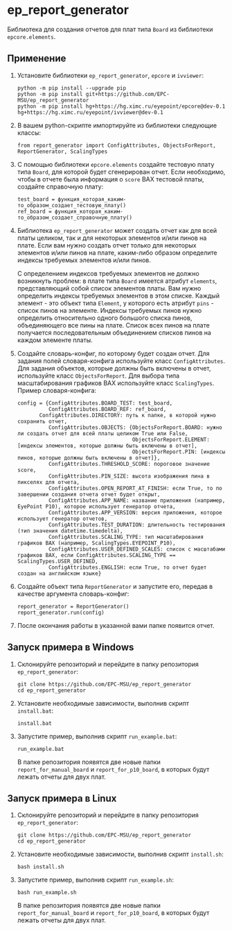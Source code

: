 # ep_report_generator
Библиотека для создания отчетов для плат типа `Board` из библиотеки `epcore.elements`.

## Применение

1. Установите библиотеки `ep_report_generator`, `epcore` и `ivviewer`:

   ```
   python -m pip install --upgrade pip
   python -m pip install git+https://github.com/EPC-MSU/ep_report_generator
   python -m pip install hg+https://hg.ximc.ru/eyepoint/epcore@dev-0.1 hg+https://hg.ximc.ru/eyepoint/ivviewer@dev-0.1
   ```

2. В вашем python-скрипте импортируйте из библиотеки следующие классы:

   ```
   from report_generator import ConfigAttributes, ObjectsForReport, ReportGenerator, ScalingTypes
   ```

3. С помощью библиотеки `epcore.elements` создайте тестовую плату типа `Board`, для которой будет сгенерирован отчет. Если необходимо, чтобы в отчете была информация о `score`  ВАХ тестовой платы, создайте справочную плату:

   ```
   test_board = функция_которая_каким-то_образом_создает_тестовую_плату()
   ref_board = функция_которая_каким-то_образом_создает_справочную_плату()
   ```

4. Библиотека `ep_report_generator` может создать отчет как для всей платы целиком, так и для некоторых элементов и/или пинов на плате. Если вам нужно создать отчет только для некоторых элементов и/или пинов на плате, каким-либо образом определите индексы требуемых элементов и/или пинов.

   С определением индексов требуемых элементов не должно возникнуть проблем: в плате типа `Board` имеется атрибут `elements`, представляющий собой список элементов платы. Вам нужно определить индексы требуемых элементов в этом списке. Каждый элемент - это объект типа `Element`, у которого есть атрибут `pins` - список пинов на элементе. Индексы требуемых пинов нужно определить относительно одного большого списка пинов, объединяющего все пины на плате. Список всех пинов на плате получается последовательным объединением списков пинов на каждом элементе платы.

5. Создайте словарь-конфиг, по которому будет создан отчет. Для задания полей словаря-конфига используйте класс `ConfigAttributes`. Для задания объектов, которые должны быть включены в отчет, используйте класс `ObjectsForReport`. Для выбора типа масштабирования графиков ВАХ используйте класс `ScalingTypes`. Пример словаря-конфига:

   ```
   config = {ConfigAttributes.BOARD_TEST: test_board,
             ConfigAttributes.BOARD_REF: ref_board,
   		  ConfigAttributes.DIRECTORY: путь к папке, в которой нужно сохранить отчет,
             ConfigAttributes.OBJECTS: {ObjectsForReport.BOARD: нужно ли создать отчет для всей платы целиком True или False,
                                        ObjectsForReport.ELEMENT: [индексы элементов, которые должны быть включены в отчет],
                                        ObjectsForReport.PIN: [индексы пинов, которые должны быть включены в отчет]},
             ConfigAttributes.THRESHOLD_SCORE: пороговое значение score,
             ConfigAttributes.PIN_SIZE: высота изображения пина в пикселях для отчета,
             ConfigAttributes.OPEN_REPORT_AT_FINISH: если True, то по завершении создания отчета отчет будет открыт,
             ConfigAttributes.APP_NAME: название приложения (например, EyePoint P10), которое использует генератор отчета,
             ConfigAttributes.APP_VERSION: версия приложения, которое использует генератор отчетов,
             ConfigAttributes.TEST_DURATION: длительность тестирования (тип значения datetime.timedelta),
             ConfigAttributes.SCALING_TYPE: тип масштабирования графиков ВАХ (например, ScalingTypes.EYEPOINT_P10),
             ConfigAttributes.USER_DEFINED_SCALES: список с масштабами графиков ВАХ, если ConfigAttributes.SCALING_TYPE == ScalingTypes.USER_DEFINED,
             ConfigAttributes.ENGLISH: если True, то отчет будет создан на английском языке}
   ```

6. Создайте объект типа `ReportGenerator` и запустите его, передав в качестве аргумента словарь-конфиг:

   ```
   report_generator = ReportGenerator()
   report_generator.run(config)
   ```

7. После окончания работы в указанной вами папке появится отчет.

## Запуск примера в Windows

1. Склонируйте репозиторий и перейдите в папку репозитория `ep_report_generator`:

   ```
   git clone https://github.com/EPC-MSU/ep_report_generator
   cd ep_report_generator
   ```

2. Установите необходимые зависимости, выполнив скрипт `install.bat`:

   ```
   install.bat
   ```

3. Запустите пример, выполнив скрипт `run_example.bat`:

   ```
   run_example.bat
   ```

   В папке репозитория появятся две новые папки `report_for_manual_board` и `report_for_p10_board`, в которых будут лежать отчеты для двух плат.

## Запуск примера в Linux

1. Склонируйте репозиторий и перейдите в папку репозитория `ep_report_generator`:

   ```
   git clone https://github.com/EPC-MSU/ep_report_generator
   cd ep_report_generator
   ```

2. Установите необходимые зависимости, выполнив скрипт `install.sh`:

   ```
   bash install.sh
   ```

3. Запустите пример, выполнив скрипт `run_example.sh`:

   ```
   bash run_example.sh
   ```

   В папке репозитория появятся две новые папки `report_for_manual_board` и `report_for_p10_board`, в которых будут лежать отчеты для двух плат.

